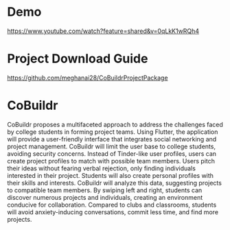 # Demo
https://www.youtube.com/watch?feature=shared&v=0qLkK1wRQh4

# Project Download Guide
https://github.com/meghanai28/CoBuildrProjectPackage

# CoBuildr
CoBuildr proposes a multifaceted approach to address the challenges faced by college students in forming project teams. Using Flutter, the application will provide a user-friendly interface that integrates social networking and project management. CoBuildr will limit the user base to college students, avoiding security concerns. Instead of Tinder-like user profiles, users can create project profiles to match with possible team members. Users pitch their ideas without fearing verbal rejection, only finding individuals interested in their project. Students will also create personal profiles with their skills and interests. CoBuildr will analyze this data, suggesting projects to compatible team members. By swiping left and right, students can discover numerous projects and individuals, creating an environment conducive for collaboration. Compared to clubs and classrooms, students will avoid anxiety-inducing conversations, commit less time, and find more projects. 

